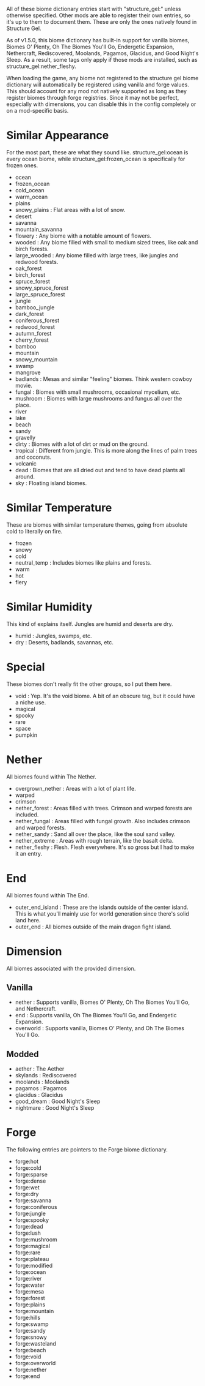 All of these biome dictionary entries start with "structure_gel:" unless otherwise specified. Other mods are able to register their own entries, so it's up to them to document them. These are only the ones natively found in Structure Gel.

As of v1.5.0, this biome dictionary has built-in support for vanilla biomes, Biomes O' Plenty, Oh The Biomes You'll Go, Endergetic Expansion, Nethercraft, Rediscovered, Moolands, Pagamos, Glacidus, and Good Night's Sleep. As a result, some tags only apply if those mods are installed, such as structure_gel:nether_fleshy.

When loading the game, any biome not registered to the structure gel biome dictionary will automatically be registered using vanilla and forge values. This should account for any mod not natively supported as long as they register biomes through forge registries. Since it may not be perfect, especially with dimensions, you can disable this in the config completely or on a mod-specific basis.

# Similar Appearance
For the most part, these are what they sound like. structure_gel:ocean is every ocean biome, while structure_gel:frozen_ocean is specifically for frozen ones.
- ocean
- frozen_ocean
- cold_ocean
- warm_ocean
- plains
- snowy_plains : Flat areas with a lot of snow.
- desert
- savanna
- mountain_savanna
- flowery : Any biome with a notable amount of flowers.
- wooded : Any biome filled with small to medium sized trees, like oak and birch forests.
- large_wooded : Any biome filled with large trees, like jungles and redwood forests.
- oak_forest
- birch_forest
- spruce_forest
- snowy_spruce_forest
- large_spruce_forest
- jungle
- bamboo_jungle
- dark_forest
- coniferous_forest
- redwood_forest
- autumn_forest
- cherry_forest
- bamboo
- mountain
- snowy_mountain
- swamp
- mangrove
- badlands : Mesas and similar "feeling" biomes. Think western cowboy movie.
- fungal : Biomes with small mushrooms, occasional mycelium, etc.
- mushroom : Biomes with large mushrooms and fungus all over the place.
- river
- lake
- beach
- sandy
- gravelly
- dirty : Biomes with a lot of dirt or mud on the ground.
- tropical : Different from jungle. This is more along the lines of palm trees and coconuts.
- volcanic
- dead : Biomes that are all dried out and tend to have dead plants all around.
- sky : Floating island biomes.

# Similar Temperature
These are biomes with similar temperature themes, going from absolute cold to literally on fire.
- frozen
- snowy
- cold
- neutral_temp : Includes biomes like plains and forests.
- warm
- hot
- fiery

# Similar Humidity
This kind of explains itself. Jungles are humid and deserts are dry.
- humid : Jungles, swamps, etc.
- dry : Deserts, badlands, savannas, etc.

# Special
These biomes don't really fit the other groups, so I put them here.
- void : Yep. It's the void biome. A bit of an obscure tag, but it could have a niche use.
- magical
- spooky
- rare
- space
- pumpkin

# Nether
All biomes found within The Nether.
- overgrown_nether : Areas with a lot of plant life.
- warped
- crimson
- nether_forest : Areas filled with trees. Crimson and warped forests are included.
- nether_fungal : Areas filled with fungal growth. Also includes crimson and warped forests.
- nether_sandy : Sand all over the place, like the soul sand valley.
- nether_extreme : Areas with rough terrain, like the basalt delta.
- nether_fleshy : Flesh. Flesh everywhere. It's so gross but I had to make it an entry.

# End
All biomes found within The End.
- outer_end_island : These are the islands outside of the center island. This is what you'll mainly use for world generation since there's solid land here.
- outer_end : All biomes outside of the main dragon fight island.

# Dimension
All biomes associated with the provided dimension.

## Vanilla
- nether : Supports vanilla, Biomes O' Plenty, Oh The Biomes You'll Go, and Nethercraft.
- end : Supports vanilla, Oh The Biomes You'll Go, and Endergetic Expansion.
- overworld : Supports vanilla, Biomes O' Plenty, and Oh The Biomes You'll Go.

## Modded
- aether : The Aether
- skylands : Rediscovered
- moolands : Moolands
- pagamos : Pagamos
- glacidus : Glacidus
- good_dream : Good Night's Sleep
- nightmare : Good Night's Sleep

# Forge
The following entries are pointers to the Forge biome dictionary.
- forge:hot
- forge:cold
- forge:sparse
- forge:dense
- forge:wet
- forge:dry
- forge:savanna
- forge:coniferous
- forge:jungle
- forge:spooky
- forge:dead
- forge:lush
- forge:mushroom
- forge:magical
- forge:rare
- forge:plateau
- forge:modified
- forge:ocean
- forge:river
- forge:water
- forge:mesa
- forge:forest
- forge:plains
- forge:mountain
- forge:hills
- forge:swamp
- forge:sandy
- forge:snowy
- forge:wasteland
- forge:beach
- forge:void
- forge:overworld
- forge:nether
- forge:end